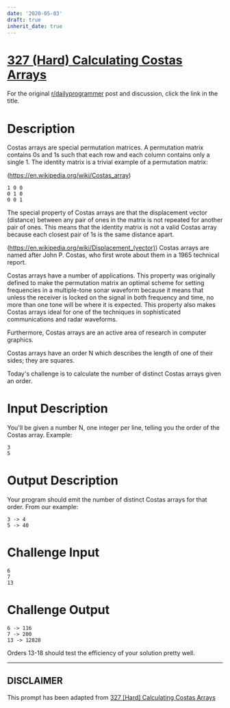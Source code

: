 ```yaml
---
date: '2020-05-03'
draft: true
inherit_date: true
---
```


# [327 (Hard) Calculating Costas Arrays](https://www.reddit.com/r/dailyprogrammer/comments/6uifb0/20170818_challenge_327_hard_calculating_costas/)

For the original [r/dailyprogrammer](https://www.reddit.com/r/dailyprogrammer/) post and discussion, click the link in the title.

# Description
Costas arrays are special permutation matrices.  A permutation matrix contains 0s and 1s such that each row and each column contains only a single 1. The identity matrix is a trivial example of a permutation matrix:

(https://en.wikipedia.org/wiki/Costas_array)

```
1 0 0
0 1 0
0 0 1
```
The special property of Costas arrays are that the displacement vector (distance) between any pair of ones in the matrix is not repeated for another pair of ones. This means that the identity matrix is not a valid Costas array because each closest pair of 1s is the same distance apart. 

(https://en.wikipedia.org/wiki/Displacement_(vector))
Costas arrays are named after John P. Costas, who first wrote about them in a 1965 technical report.

Costas arrays have a number of applications. This property was originally defined to make the permutation matrix an optimal scheme for setting frequencies in a multiple-tone sonar waveform because it means that unless the receiver is locked on the signal in both frequency and time, no more than one tone will be where it is expected. This property also makes Costas arrays ideal for one of the techniques in sophisticated communications and radar waveforms. 

Furthermore, Costas arrays are an active area of research in computer graphics.

Costas arrays have an order N which describes the length of one of their sides; they are squares.

Today's challenge is to calculate the number of distinct Costas arrays given an order. 

# Input Description
You'll be given a number N, one integer per line, telling you the order of the Costas array. Example:


```
3
5
```
# Output Description
Your program should emit the number of distinct Costas arrays for that order. From our example:


```
3 -> 4
5 -> 40
```
# Challenge Input

```
6
7
13
```
# Challenge Output

```
6 -> 116
7 -> 200
13 -> 12828
```
Orders 13-18 should test the efficiency of your solution pretty well.


----
## **DISCLAIMER**
This prompt has been adapted from [327 [Hard] Calculating Costas Arrays](https://www.reddit.com/r/dailyprogrammer/comments/6uifb0/20170818_challenge_327_hard_calculating_costas/
)

